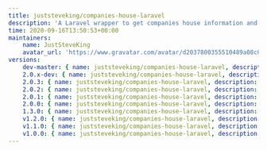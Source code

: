 ```yaml
---
title: juststeveking/companies-house-laravel
description: 'A Laravel wrapper to get companies house information and validate company numbers'
time: 2020-09-16T13:50:53+00:00
maintainers:
    name: JustSteveKing
    avatar_url: 'https://www.gravatar.com/avatar/d2037800355510489a08c0057fec3e7e?d=identicon'
versions:
    dev-master: { name: juststeveking/companies-house-laravel, description: 'A Laravel wrapper to get companies house information and validate company numbers', keywords: [api, validation, integration, 'companies house', JustSteveKing, companies-house-laravel], homepage: 'https://github.com/juststeveking/companies-house-laravel', version: dev-master, version_normalized: dev-master, license: [MIT], authors: [{ name: 'Steve McDougall', email: juststevemcd@gmail.com, homepage: 'https://www.juststeveking.uk/', role: Developer }], source: { type: git, url: 'https://github.com/JustSteveKing/companies-house-laravel.git', reference: ce7d336039916c0604cc70f16b6393c57e8b7574 }, dist: { type: zip, url: 'https://api.github.com/repos/JustSteveKing/companies-house-laravel/zipball/ce7d336039916c0604cc70f16b6393c57e8b7574', reference: ce7d336039916c0604cc70f16b6393c57e8b7574, shasum: '' }, type: library, support: { source: 'https://github.com/JustSteveKing/companies-house-laravel/tree/2.0.3', issues: 'https://github.com/JustSteveKing/companies-house-laravel/issues' }, funding: [{ url: 'https://github.com/JustSteveKing', type: github }], time: '2021-05-07T12:22:47+00:00', autoload: { psr-4: { JustSteveKing\CompaniesHouse\: src } }, extra: { laravel: { providers: [JustSteveKing\CompaniesHouse\CompaniesHouseServiceProvider] } }, default-branch: true, require: { php: ^8.0, illuminate/contracts: ^8.40, illuminate/support: ^8.0, spatie/data-transfer-object: ^3.1 }, require-dev: { friendsofphp/php-cs-fixer: ^2.16, orchestra/testbench: ^6.0, phpunit/phpunit: ^9.3, vimeo/psalm: ^3.11, guzzlehttp/guzzle: ^7.3 } }
    2.0.x-dev: { name: juststeveking/companies-house-laravel, description: 'A Laravel wrapper to get companies house information and validate company numbers', keywords: [api, validation, integration, 'companies house', JustSteveKing, companies-house-laravel], homepage: 'https://github.com/juststeveking/companies-house-laravel', version: 2.0.x-dev, version_normalized: 2.0.9999999.9999999-dev, license: [MIT], authors: [{ name: 'Steve McDougall', email: juststevemcd@gmail.com, homepage: 'https://www.juststeveking.uk/', role: Developer }], source: { type: git, url: 'https://github.com/JustSteveKing/companies-house-laravel.git', reference: 02e44d93a637a33eee0145f5ef856dc87eef3bc5 }, dist: { type: zip, url: 'https://api.github.com/repos/JustSteveKing/companies-house-laravel/zipball/02e44d93a637a33eee0145f5ef856dc87eef3bc5', reference: 02e44d93a637a33eee0145f5ef856dc87eef3bc5, shasum: '' }, type: library, support: { source: 'https://github.com/JustSteveKing/companies-house-laravel/tree/2.0', issues: 'https://github.com/JustSteveKing/companies-house-laravel/issues' }, funding: [{ url: 'https://github.com/JustSteveKing', type: github }], time: '2021-05-07T11:24:40+00:00', autoload: { psr-4: { JustSteveKing\CompaniesHouse\: src } }, extra: { laravel: { providers: [JustSteveKing\CompaniesHouse\CompaniesHouseServiceProvider] } }, require: { php: ^8.0, illuminate/support: ^8.0, illuminate/contracts: ^8.40, spatie/data-transfer-object: ^3.1 }, require-dev: { friendsofphp/php-cs-fixer: ^2.16, guzzlehttp/guzzle: ^7.3, orchestra/testbench: ^6.0, phpunit/phpunit: ^9.3, vimeo/psalm: ^3.11 } }
    2.0.3: { name: juststeveking/companies-house-laravel, description: 'A Laravel wrapper to get companies house information and validate company numbers', keywords: [api, validation, integration, 'companies house', JustSteveKing, companies-house-laravel], homepage: 'https://github.com/juststeveking/companies-house-laravel', version: 2.0.3, version_normalized: 2.0.3.0, license: [MIT], authors: [{ name: 'Steve McDougall', email: juststevemcd@gmail.com, homepage: 'https://www.juststeveking.uk/', role: Developer }], source: { type: git, url: 'https://github.com/JustSteveKing/companies-house-laravel.git', reference: ce7d336039916c0604cc70f16b6393c57e8b7574 }, dist: { type: zip, url: 'https://api.github.com/repos/JustSteveKing/companies-house-laravel/zipball/ce7d336039916c0604cc70f16b6393c57e8b7574', reference: ce7d336039916c0604cc70f16b6393c57e8b7574, shasum: '' }, type: library, support: { source: 'https://github.com/JustSteveKing/companies-house-laravel/tree/2.0.3', issues: 'https://github.com/JustSteveKing/companies-house-laravel/issues' }, funding: [{ url: 'https://github.com/JustSteveKing', type: github }], time: '2021-05-07T12:22:47+00:00', autoload: { psr-4: { JustSteveKing\CompaniesHouse\: src } }, extra: { laravel: { providers: [JustSteveKing\CompaniesHouse\CompaniesHouseServiceProvider] } }, require: { php: ^8.0, illuminate/contracts: ^8.40, illuminate/support: ^8.0, spatie/data-transfer-object: ^3.1 }, require-dev: { friendsofphp/php-cs-fixer: ^2.16, guzzlehttp/guzzle: ^7.3, orchestra/testbench: ^6.0, phpunit/phpunit: ^9.3, vimeo/psalm: ^3.11 } }
    2.0.2: { name: juststeveking/companies-house-laravel, description: 'A Laravel wrapper to get companies house information and validate company numbers', keywords: [api, validation, integration, 'companies house', JustSteveKing, companies-house-laravel], homepage: 'https://github.com/juststeveking/companies-house-laravel', version: 2.0.2, version_normalized: 2.0.2.0, license: [MIT], authors: [{ name: 'Steve McDougall', email: juststevemcd@gmail.com, homepage: 'https://www.juststeveking.uk/', role: Developer }], source: { type: git, url: 'https://github.com/JustSteveKing/companies-house-laravel.git', reference: 12f5666e456308c4ff6f90e4db1c43bebab7f6e7 }, dist: { type: zip, url: 'https://api.github.com/repos/JustSteveKing/companies-house-laravel/zipball/12f5666e456308c4ff6f90e4db1c43bebab7f6e7', reference: 12f5666e456308c4ff6f90e4db1c43bebab7f6e7, shasum: '' }, type: library, support: { source: 'https://github.com/JustSteveKing/companies-house-laravel/tree/2.0.2', issues: 'https://github.com/JustSteveKing/companies-house-laravel/issues' }, funding: [{ url: 'https://github.com/JustSteveKing', type: github }], time: '2021-05-07T11:58:03+00:00', autoload: { psr-4: { JustSteveKing\CompaniesHouse\: src } }, extra: { laravel: { providers: [JustSteveKing\CompaniesHouse\CompaniesHouseServiceProvider] } }, require: { php: ^8.0, illuminate/contracts: ^8.40, illuminate/support: ^8.0, spatie/data-transfer-object: ^3.1 }, require-dev: { friendsofphp/php-cs-fixer: ^2.16, guzzlehttp/guzzle: ^7.3, orchestra/testbench: ^6.0, phpunit/phpunit: ^9.3, vimeo/psalm: ^3.11 } }
    2.0.1: { name: juststeveking/companies-house-laravel, description: 'A Laravel wrapper to get companies house information and validate company numbers', keywords: [api, validation, integration, 'companies house', JustSteveKing, companies-house-laravel], homepage: 'https://github.com/juststeveking/companies-house-laravel', version: 2.0.1, version_normalized: 2.0.1.0, license: [MIT], authors: [{ name: 'Steve McDougall', email: juststevemcd@gmail.com, homepage: 'https://www.juststeveking.uk/', role: Developer }], source: { type: git, url: 'https://github.com/JustSteveKing/companies-house-laravel.git', reference: 26abacff37acc5cd91dae01d10e4fafcc94f3b1e }, dist: { type: zip, url: 'https://api.github.com/repos/JustSteveKing/companies-house-laravel/zipball/26abacff37acc5cd91dae01d10e4fafcc94f3b1e', reference: 26abacff37acc5cd91dae01d10e4fafcc94f3b1e, shasum: '' }, type: library, support: { source: 'https://github.com/JustSteveKing/companies-house-laravel/tree/2.0.1', issues: 'https://github.com/JustSteveKing/companies-house-laravel/issues' }, funding: [{ url: 'https://github.com/JustSteveKing', type: github }], time: '2021-05-07T11:51:55+00:00', autoload: { psr-4: { JustSteveKing\CompaniesHouse\: src } }, extra: { laravel: { providers: [JustSteveKing\CompaniesHouse\CompaniesHouseServiceProvider] } }, require: { php: ^8.0, illuminate/contracts: ^8.40, illuminate/support: ^8.0, spatie/data-transfer-object: ^3.1 }, require-dev: { friendsofphp/php-cs-fixer: ^2.16, guzzlehttp/guzzle: ^7.3, orchestra/testbench: ^6.0, phpunit/phpunit: ^9.3, vimeo/psalm: ^3.11 } }
    2.0.0: { name: juststeveking/companies-house-laravel, description: 'A Laravel wrapper to get companies house information and validate company numbers', keywords: [api, validation, integration, 'companies house', JustSteveKing, companies-house-laravel], homepage: 'https://github.com/juststeveking/companies-house-laravel', version: 2.0.0, version_normalized: 2.0.0.0, license: [MIT], authors: [{ name: 'Steve McDougall', email: juststevemcd@gmail.com, homepage: 'https://www.juststeveking.uk/', role: Developer }], source: { type: git, url: 'https://github.com/JustSteveKing/companies-house-laravel.git', reference: bcd4255846a9e02fa064446bda14c3366501c229 }, dist: { type: zip, url: 'https://api.github.com/repos/JustSteveKing/companies-house-laravel/zipball/bcd4255846a9e02fa064446bda14c3366501c229', reference: bcd4255846a9e02fa064446bda14c3366501c229, shasum: '' }, type: library, support: { source: 'https://github.com/JustSteveKing/companies-house-laravel/tree/2.0.0', issues: 'https://github.com/JustSteveKing/companies-house-laravel/issues' }, funding: [{ url: 'https://github.com/JustSteveKing', type: github }], time: '2021-05-07T11:29:20+00:00', autoload: { psr-4: { JustSteveKing\CompaniesHouse\: src } }, extra: { laravel: { providers: [JustSteveKing\CompaniesHouse\CompaniesHouseServiceProvider] } }, require: { php: ^8.0, illuminate/contracts: ^8.40, illuminate/support: ^8.0, spatie/data-transfer-object: ^3.1 }, require-dev: { friendsofphp/php-cs-fixer: ^2.16, guzzlehttp/guzzle: ^7.3, orchestra/testbench: ^6.0, phpunit/phpunit: ^9.3, vimeo/psalm: ^3.11 } }
    1.3.0: { name: juststeveking/companies-house-laravel, description: 'A Laravel wrapper to get companies house information and validate company numbers', keywords: [JustSteveKing, companies-house-laravel], homepage: 'https://github.com/juststeveking/companies-house-laravel', version: 1.3.0, version_normalized: 1.3.0.0, license: [MIT], authors: [{ name: 'Steve McDougall', email: juststevemcd@gmail.com, homepage: 'https://www.juststeveking.uk/', role: Developer }], source: { type: git, url: 'https://github.com/JustSteveKing/companies-house-laravel.git', reference: 012165f5ea85a4cfe56c3552e3c9e98c901f6c96 }, dist: { type: zip, url: 'https://api.github.com/repos/JustSteveKing/companies-house-laravel/zipball/012165f5ea85a4cfe56c3552e3c9e98c901f6c96', reference: 012165f5ea85a4cfe56c3552e3c9e98c901f6c96, shasum: '' }, type: library, support: { source: 'https://github.com/JustSteveKing/companies-house-laravel/tree/1.3.0', issues: 'https://github.com/JustSteveKing/companies-house-laravel/issues' }, funding: [{ url: 'https://github.com/JustSteveKing', type: github }], time: '2021-05-06T10:39:31+00:00', autoload: { psr-4: { JustSteveKing\CompaniesHouseLaravel\: src } }, extra: { laravel: { providers: [JustSteveKing\CompaniesHouseLaravel\CompaniesHouseLaravelServiceProvider], aliases: { ClientFacade: JustSteveKing\CompaniesHouseLaravel\ClientFacade } } }, require: { php: ^7.4|^8.0 }, require-dev: { friendsofphp/php-cs-fixer: ^2.16, guzzlehttp/guzzle: ^7.0, orchestra/testbench: ^6.0, phpunit/phpunit: ^9.3, vimeo/psalm: ^3.11 } }
    v1.2.0: { name: juststeveking/companies-house-laravel, description: 'A Laravel wrapper to get companies house information and validate company numbers', keywords: [JustSteveKing, companies-house-laravel], homepage: 'https://github.com/juststeveking/companies-house-laravel', version: v1.2.0, version_normalized: 1.2.0.0, license: [MIT], authors: [{ name: 'Steve McDougall', email: juststevemcd@gmail.com, homepage: 'https://www.juststeveking.uk/', role: Developer }], source: { type: git, url: 'https://github.com/JustSteveKing/companies-house-laravel.git', reference: 73d32dc6048751adea5d843291d19e6b74bc38c8 }, dist: { type: zip, url: 'https://api.github.com/repos/JustSteveKing/companies-house-laravel/zipball/73d32dc6048751adea5d843291d19e6b74bc38c8', reference: 73d32dc6048751adea5d843291d19e6b74bc38c8, shasum: '' }, type: library, support: { source: 'https://github.com/JustSteveKing/companies-house-laravel/tree/v1.2.0', issues: 'https://github.com/JustSteveKing/companies-house-laravel/issues' }, time: '2020-09-21T13:45:48+00:00', autoload: { psr-4: { JustSteveKing\CompaniesHouseLaravel\: src } }, extra: { laravel: { providers: [JustSteveKing\CompaniesHouseLaravel\CompaniesHouseLaravelServiceProvider], aliases: { ClientFacade: JustSteveKing\CompaniesHouseLaravel\ClientFacade } } }, require: { php: ^7.4 }, require-dev: { friendsofphp/php-cs-fixer: ^2.16, guzzlehttp/guzzle: ^7.0, orchestra/testbench: ^6.0, phpunit/phpunit: ^9.3, vimeo/psalm: ^3.11 } }
    v1.1.0: { name: juststeveking/companies-house-laravel, description: 'A Laravel wrapper to get companies house information and validate company numbers', keywords: [JustSteveKing, companies-house-laravel], homepage: 'https://github.com/juststeveking/companies-house-laravel', version: v1.1.0, version_normalized: 1.1.0.0, license: [MIT], authors: [{ name: 'Steve McDougall', email: juststevemcd@gmail.com, homepage: 'https://www.juststeveking.uk/', role: Developer }], source: { type: git, url: 'https://github.com/JustSteveKing/companies-house-laravel.git', reference: b581dcfede749b2d8a1a4925951e7f830f7eee78 }, dist: { type: zip, url: 'https://api.github.com/repos/JustSteveKing/companies-house-laravel/zipball/b581dcfede749b2d8a1a4925951e7f830f7eee78', reference: b581dcfede749b2d8a1a4925951e7f830f7eee78, shasum: '' }, type: library, support: { source: 'https://github.com/JustSteveKing/companies-house-laravel/tree/v1.1.0', issues: 'https://github.com/JustSteveKing/companies-house-laravel/issues' }, time: '2020-09-17T13:33:03+00:00', autoload: { psr-4: { JustSteveKing\CompaniesHouseLaravel\: src } }, extra: { laravel: { providers: [JustSteveKing\CompaniesHouseLaravel\CompaniesHouseLaravelServiceProvider], aliases: { ClientFacade: JustSteveKing\CompaniesHouseLaravel\ClientFacade } } }, require: { php: ^7.4 }, require-dev: { friendsofphp/php-cs-fixer: ^2.16, guzzlehttp/guzzle: ^7.0, orchestra/testbench: ^6.0, phpunit/phpunit: ^9.3, vimeo/psalm: ^3.11 } }
    v1.0.0: { name: juststeveking/companies-house-laravel, description: 'A Laravel wrapper to get companies house information and validate company numbers', keywords: [JustSteveKing, companies-house-laravel], homepage: 'https://github.com/juststeveking/companies-house-laravel', version: v1.0.0, version_normalized: 1.0.0.0, license: [MIT], authors: [{ name: 'Steve McDougall', email: juststevemcd@gmail.com, homepage: 'https://www.juststeveking.uk/', role: Developer }], source: { type: git, url: 'https://github.com/JustSteveKing/companies-house-laravel.git', reference: 0c6efd76e51c6511e4261fad6d8f1e68552bb3d0 }, dist: { type: zip, url: 'https://api.github.com/repos/JustSteveKing/companies-house-laravel/zipball/0c6efd76e51c6511e4261fad6d8f1e68552bb3d0', reference: 0c6efd76e51c6511e4261fad6d8f1e68552bb3d0, shasum: '' }, type: library, support: { source: 'https://github.com/JustSteveKing/companies-house-laravel/tree/v1.0.0', issues: 'https://github.com/JustSteveKing/companies-house-laravel/issues' }, time: '2020-09-16T14:00:19+00:00', autoload: { psr-4: { JustSteveKing\CompaniesHouseLaravel\: src } }, extra: { laravel: { providers: [JustSteveKing\CompaniesHouseLaravel\CompaniesHouseLaravelServiceProvider], aliases: { ClientFacade: JustSteveKing\CompaniesHouseLaravel\ClientFacade } } }, require: { php: ^7.4 }, require-dev: { friendsofphp/php-cs-fixer: ^2.16, guzzlehttp/guzzle: ^7.0, orchestra/testbench: ^6.0, phpunit/phpunit: ^9.3, vimeo/psalm: ^3.11 } }
---
```

